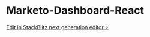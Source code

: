 # Marketo-Dashboard-React

[Edit in StackBlitz next generation editor ⚡️](https://stackblitz.com/~/github.com/cruz312/Marketo-Dashboard-React)